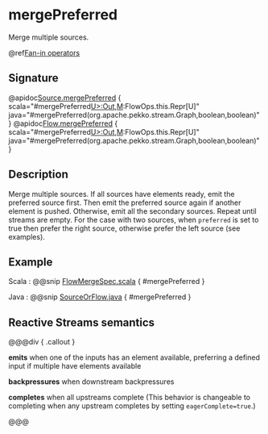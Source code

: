 # mergePreferred

Merge multiple sources.

@ref[Fan-in operators](../index.md#fan-in-operators)

## Signature

@apidoc[Source.mergePreferred](Source) { scala="#mergePreferred[U&gt;:Out,M](that:org.apache.pekko.stream.Graph[org.apache.pekko.stream.SourceShape[U],M],preferred:Boolean,eagerComplete:Boolean):FlowOps.this.Repr[U]" java="#mergePreferred(org.apache.pekko.stream.Graph,boolean,boolean)" }
@apidoc[Flow.mergePreferred](Flow) { scala="#mergePreferred[U&gt;:Out,M](that:org.apache.pekko.stream.Graph[org.apache.pekko.stream.SourceShape[U],M],preferred:Boolean,eagerComplete:Boolean):FlowOps.this.Repr[U]" java="#mergePreferred(org.apache.pekko.stream.Graph,boolean,boolean)" }

## Description

Merge multiple sources. If all sources have elements ready, emit the preferred source first. Then emit the
preferred source again if another element is pushed. Otherwise, emit all the secondary sources. Repeat until streams
are empty. For the case with two sources, when `preferred` is set to true then prefer the right source, otherwise 
prefer the left source (see examples).

## Example
Scala
:   @@snip [FlowMergeSpec.scala](/stream-tests/src/test/scala/org/apache/pekko/stream/scaladsl/FlowMergeSpec.scala) { #mergePreferred }

Java
:   @@snip [SourceOrFlow.java](/docs/src/test/java/jdocs/stream/operators/SourceOrFlow.java) { #mergePreferred }


## Reactive Streams semantics

@@@div { .callout }

**emits** when one of the inputs has an element available, preferring a defined input if multiple have elements available

**backpressures** when downstream backpressures

**completes** when all upstreams complete (This behavior is changeable to completing when any upstream completes by setting `eagerComplete=true`.)

@@@
